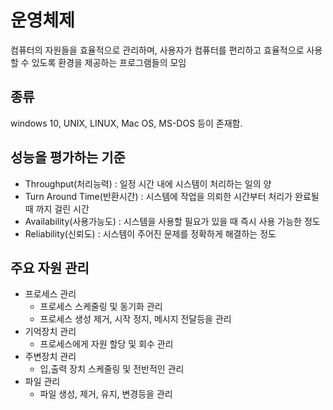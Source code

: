 # 운영체제
컴퓨터의 자원들을 효율적으로 관리하며, 사용자가 컴퓨터를 편리하고 효율적으로 사용할 수 있도록 환경을 제공하는 프로그램들의 모임

## 종류
windows 10, UNIX, LINUX, Mac OS, MS-DOS 등이 존재함.

## 성능을 평가하는 기준
  - Throughput(처리능력) : 일정 시간 내에 시스템이 처리하는 일의 양
  - Turn Around Time(반환시간) : 시스템에 작업을 의뢰한 시간부터 처리가 완료될 때 까지 걸린 시간
  - Availability(사용가능도) : 시스템을 사용할 필요가 있을 때 즉시 사용 가능한 정도
  - Reliability(신뢰도) : 시스템이 주어진 문제를 정확하게 해결하는 정도

## 주요 자원 관리
  - 프로세스 관리
    - 프로세스 스케줄링 및 동기화 관리
    - 프로세스 생성 제거, 시작 정지, 메시지 전달등을 관리
  - 기억장치 관리
    - 프로세스에게 자원 할당 및 회수 관리
  - 주변장치 관리
    - 입,출력 장치 스케줄링 및 전반적인 관리
  - 파일 관리
    - 파일 생성, 제거, 유지, 변경등을 관리

